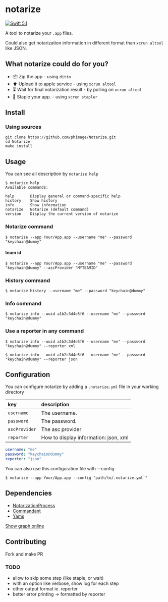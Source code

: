 # notarize
[![Swift 5.1](https://img.shields.io/badge/Swift-5.1-orange.svg?style=flat)](https://developer.apple.com/swift/)

A tool to notarize your  `.app` files.

Could also get notarization information in different format than `xcrun altool` like JSON.

## What notarize could do for you?

- 📦 Zip the app - using `ditto`
- ⬆️ Upload it to apple service - using `xcrun altool`
- ⏳ Wait for final notarization result - by polling on `xcrun altool`
- 🧷 Staple your app. - using `xcrun stapler`

## Install

### Using sources

```
git clone https://github.com/phimage/Notarize.git
cd Notarize
make install
```

## Usage

You can see all description by `notarize help`

```
$ notarize help
Available commands:

help       Display general or command-specific help
history    Show history
info       Show information
notarize   Notarize (default command)
version    Display the current version of notarize
```

### Notarize command

```
$ notarize --app Your/App.app --username "me" --password "keychain@dummy"
```

#### team id

```
$ notarize --app Your/App.app --username "me" --password "keychain@dummy" --ascProvider "MYTEAMID"
```

### History command

```
$ notarize history --username "me" --password "keychain@dummy"
```

### Info command

```
$ notarize info --uuid a1b2c3d4e5f6 --username "me" --password "keychain@dummy"
```

### Use a reporter in any command

```
$ notarize info --uuid a1b2c3d4e5f6 --username "me" --password "keychain@dummy" --reporter xml
```

```
$ notarize info --uuid a1b2c3d4e5f6 --username "me" --password "keychain@dummy" --reporter json
```
 
## Configuration

You can configure notarize by adding a `.notarize.yml` file in your working directory


| key                  | description                 |
|:---------------------|:--------------------------- |
| `username`           | The username.    |
| `password`           | The password.    |
| `ascProvider`        | The asc provider |
| `reporter`           | How to display information: json, xml |

```yaml
username: "me"
password: "keychain@dummy"
reporter: "json"
```

You can also use this configuration file with --config
```
$ notarize --app Your/App.app --config "path/to/.notarize.yml`"
```

## Dependencies

* [NotarizationProcess](https://github.com/phimage/NotarizationProcess)
* [Commandant](https://github.com/Carthage/Commandant)
* [Yams](https://github.com/jpsim/Yams)

[Show graph online](https://dreampuf.github.io/GraphvizOnline/#digraph%20DependenciesGraph%20%7B%0Anode%20%5Bshape%20%3D%20box%5D%0A%22%2FUsers%2Fphimage%2FNotarizeUI%2FNotarize%22%5Blabel%3D%22Notarize%5Cn%2FUsers%2Fphimage%2FNotarizeUI%2FNotarize%5Cnunspecified%22%5D%0A%22https%3A%2F%2Fgithub.com%2Fphimage%2FNotarizationInfo%22%5Blabel%3D%22NotarizationInfo%5Cnhttps%3A%2F%2Fgithub.com%2Fphimage%2FNotarizationInfo%5Cnunspecified%22%5D%0A%22%2FUsers%2Fphimage%2FNotarizeUI%2FNotarize%22%20-%3E%20%22https%3A%2F%2Fgithub.com%2Fphimage%2FNotarizationInfo%22%0A%22https%3A%2F%2Fgithub.com%2Fphimage%2FNotarizationAuditLog%22%5Blabel%3D%22NotarizationAuditLog%5Cnhttps%3A%2F%2Fgithub.com%2Fphimage%2FNotarizationAuditLog%5Cnunspecified%22%5D%0A%22%2FUsers%2Fphimage%2FNotarizeUI%2FNotarize%22%20-%3E%20%22https%3A%2F%2Fgithub.com%2Fphimage%2FNotarizationAuditLog%22%0A%22https%3A%2F%2Fgithub.com%2Fphimage%2FNotarizeProcess%22%5Blabel%3D%22NotarizeProcess%5Cnhttps%3A%2F%2Fgithub.com%2Fphimage%2FNotarizeProcess%5Cnunspecified%22%5D%0A%22%2FUsers%2Fphimage%2FNotarizeUI%2FNotarize%22%20-%3E%20%22https%3A%2F%2Fgithub.com%2Fphimage%2FNotarizeProcess%22%0A%22https%3A%2F%2Fgithub.com%2Fphimage%2FNotarizeProcess%22%5Blabel%3D%22NotarizeProcess%5Cnhttps%3A%2F%2Fgithub.com%2Fphimage%2FNotarizeProcess%5Cnunspecified%22%5D%0A%22https%3A%2F%2Fgithub.com%2Fphimage%2FNotarizationInfo%22%5Blabel%3D%22NotarizationInfo%5Cnhttps%3A%2F%2Fgithub.com%2Fphimage%2FNotarizationInfo%5Cnunspecified%22%5D%0A%22https%3A%2F%2Fgithub.com%2Fphimage%2FNotarizeProcess%22%20-%3E%20%22https%3A%2F%2Fgithub.com%2Fphimage%2FNotarizationInfo%22%0A%22https%3A%2F%2Fgithub.com%2Fphimage%2FNotarizationAuditLog%22%5Blabel%3D%22NotarizationAuditLog%5Cnhttps%3A%2F%2Fgithub.com%2Fphimage%2FNotarizationAuditLog%5Cnunspecified%22%5D%0A%22https%3A%2F%2Fgithub.com%2Fphimage%2FNotarizeProcess%22%20-%3E%20%22https%3A%2F%2Fgithub.com%2Fphimage%2FNotarizationAuditLog%22%0A%22https%3A%2F%2Fgithub.com%2FCarthage%2FCommandant.git%22%5Blabel%3D%22Commandant%5Cnhttps%3A%2F%2Fgithub.com%2FCarthage%2FCommandant.git%5Cn0.17.0%22%5D%0A%22%2FUsers%2Fphimage%2FNotarizeUI%2FNotarize%22%20-%3E%20%22https%3A%2F%2Fgithub.com%2FCarthage%2FCommandant.git%22%0A%22https%3A%2F%2Fgithub.com%2FCarthage%2FCommandant.git%22%5Blabel%3D%22Commandant%5Cnhttps%3A%2F%2Fgithub.com%2FCarthage%2FCommandant.git%5Cn0.17.0%22%5D%0A%22https%3A%2F%2Fgithub.com%2FQuick%2FQuick.git%22%5Blabel%3D%22Quick%5Cnhttps%3A%2F%2Fgithub.com%2FQuick%2FQuick.git%5Cn2.2.0%22%5D%0A%22https%3A%2F%2Fgithub.com%2FCarthage%2FCommandant.git%22%20-%3E%20%22https%3A%2F%2Fgithub.com%2FQuick%2FQuick.git%22%0A%22https%3A%2F%2Fgithub.com%2FQuick%2FQuick.git%22%5Blabel%3D%22Quick%5Cnhttps%3A%2F%2Fgithub.com%2FQuick%2FQuick.git%5Cn2.2.0%22%5D%0A%22https%3A%2F%2Fgithub.com%2FQuick%2FNimble.git%22%5Blabel%3D%22Nimble%5Cnhttps%3A%2F%2Fgithub.com%2FQuick%2FNimble.git%5Cn8.0.4%22%5D%0A%22https%3A%2F%2Fgithub.com%2FQuick%2FQuick.git%22%20-%3E%20%22https%3A%2F%2Fgithub.com%2FQuick%2FNimble.git%22%0A%22https%3A%2F%2Fgithub.com%2FQuick%2FNimble.git%22%5Blabel%3D%22Nimble%5Cnhttps%3A%2F%2Fgithub.com%2FQuick%2FNimble.git%5Cn8.0.4%22%5D%0A%22https%3A%2F%2Fgithub.com%2Fmattgallagher%2FCwlPreconditionTesting.git%22%5Blabel%3D%22CwlPreconditionTesting%5Cnhttps%3A%2F%2Fgithub.com%2Fmattgallagher%2FCwlPreconditionTesting.git%5Cn1.2.0%22%5D%0A%22https%3A%2F%2Fgithub.com%2FQuick%2FNimble.git%22%20-%3E%20%22https%3A%2F%2Fgithub.com%2Fmattgallagher%2FCwlPreconditionTesting.git%22%0A%22https%3A%2F%2Fgithub.com%2Fmattgallagher%2FCwlPreconditionTesting.git%22%5Blabel%3D%22CwlPreconditionTesting%5Cnhttps%3A%2F%2Fgithub.com%2Fmattgallagher%2FCwlPreconditionTesting.git%5Cn1.2.0%22%5D%0A%22https%3A%2F%2Fgithub.com%2Fmattgallagher%2FCwlCatchException.git%22%5Blabel%3D%22CwlCatchException%5Cnhttps%3A%2F%2Fgithub.com%2Fmattgallagher%2FCwlCatchException.git%5Cn1.2.0%22%5D%0A%22https%3A%2F%2Fgithub.com%2Fmattgallagher%2FCwlPreconditionTesting.git%22%20-%3E%20%22https%3A%2F%2Fgithub.com%2Fmattgallagher%2FCwlCatchException.git%22%0A%22https%3A%2F%2Fgithub.com%2FQuick%2FNimble.git%22%5Blabel%3D%22Nimble%5Cnhttps%3A%2F%2Fgithub.com%2FQuick%2FNimble.git%5Cn8.0.4%22%5D%0A%22https%3A%2F%2Fgithub.com%2FCarthage%2FCommandant.git%22%20-%3E%20%22https%3A%2F%2Fgithub.com%2FQuick%2FNimble.git%22%0A%22https%3A%2F%2Fgithub.com%2FQuick%2FNimble.git%22%5Blabel%3D%22Nimble%5Cnhttps%3A%2F%2Fgithub.com%2FQuick%2FNimble.git%5Cn8.0.4%22%5D%0A%22https%3A%2F%2Fgithub.com%2Fmattgallagher%2FCwlPreconditionTesting.git%22%5Blabel%3D%22CwlPreconditionTesting%5Cnhttps%3A%2F%2Fgithub.com%2Fmattgallagher%2FCwlPreconditionTesting.git%5Cn1.2.0%22%5D%0A%22https%3A%2F%2Fgithub.com%2FQuick%2FNimble.git%22%20-%3E%20%22https%3A%2F%2Fgithub.com%2Fmattgallagher%2FCwlPreconditionTesting.git%22%0A%22https%3A%2F%2Fgithub.com%2Fmattgallagher%2FCwlPreconditionTesting.git%22%5Blabel%3D%22CwlPreconditionTesting%5Cnhttps%3A%2F%2Fgithub.com%2Fmattgallagher%2FCwlPreconditionTesting.git%5Cn1.2.0%22%5D%0A%22https%3A%2F%2Fgithub.com%2Fmattgallagher%2FCwlCatchException.git%22%5Blabel%3D%22CwlCatchException%5Cnhttps%3A%2F%2Fgithub.com%2Fmattgallagher%2FCwlCatchException.git%5Cn1.2.0%22%5D%0A%22https%3A%2F%2Fgithub.com%2Fmattgallagher%2FCwlPreconditionTesting.git%22%20-%3E%20%22https%3A%2F%2Fgithub.com%2Fmattgallagher%2FCwlCatchException.git%22%0A%22https%3A%2F%2Fgithub.com%2Fjpsim%2FYams.git%22%5Blabel%3D%22Yams%5Cnhttps%3A%2F%2Fgithub.com%2Fjpsim%2FYams.git%5Cn2.0.0%22%5D%0A%22%2FUsers%2Fphimage%2FNotarizeUI%2FNotarize%22%20-%3E%20%22https%3A%2F%2Fgithub.com%2Fjpsim%2FYams.git%22%0A%22https%3A%2F%2Fgithub.com%2Fkylef%2FPathKit.git%22%5Blabel%3D%22PathKit%5Cnhttps%3A%2F%2Fgithub.com%2Fkylef%2FPathKit.git%5Cn1.0.0%22%5D%0A%22%2FUsers%2Fphimage%2FNotarizeUI%2FNotarize%22%20-%3E%20%22https%3A%2F%2Fgithub.com%2Fkylef%2FPathKit.git%22%0A%22https%3A%2F%2Fgithub.com%2Fkylef%2FPathKit.git%22%5Blabel%3D%22PathKit%5Cnhttps%3A%2F%2Fgithub.com%2Fkylef%2FPathKit.git%5Cn1.0.0%22%5D%0A%22https%3A%2F%2Fgithub.com%2Fkylef%2FSpectre.git%22%5Blabel%3D%22Spectre%5Cnhttps%3A%2F%2Fgithub.com%2Fkylef%2FSpectre.git%5Cn0.9.0%22%5D%0A%22https%3A%2F%2Fgithub.com%2Fkylef%2FPathKit.git%22%20-%3E%20%22https%3A%2F%2Fgithub.com%2Fkylef%2FSpectre.git%22%0A%7D)

## Contributing

Fork and make PR

### TODO

- allow to skip some step (like staple, or wait)
- with an option like verbose, show log for each step
- other output format ie. reporter
- better error printing -> formatted by reporter
